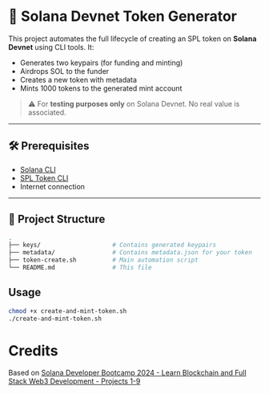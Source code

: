 # 💠 Solana Devnet Token Generator

This project automates the full lifecycle of creating an SPL token on **Solana Devnet** using CLI tools. It:

- Generates two keypairs (for funding and minting)
- Airdrops SOL to the funder
- Creates a new token with metadata
- Mints 1000 tokens to the generated mint account

> ⚠️ For **testing purposes only** on Solana Devnet. No real value is associated.

---

## 🛠 Prerequisites

- [Solana CLI](https://docs.solana.com/cli/install-solana-cli)
- [SPL Token CLI](https://spl.solana.com/token)
- Internet connection

---

## 📁 Project Structure

```bash
.
├── keys/                    # Contains generated keypairs
├── metadata/                # Contains metadata.json for your token
├── token-create.sh          # Main automation script
└── README.md                # This file
```

## Usage

```bash
chmod +x create-and-mint-token.sh
./create-and-mint-token.sh
```

# Credits
Based on [Solana Developer Bootcamp 2024 - Learn Blockchain and Full Stack Web3 Development - Projects 1-9
](https://www.youtube.com/watch?v=amAq-WHAFs8)
